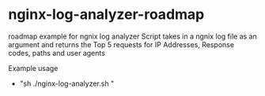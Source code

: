 # nginx-log-analyzer-roadmap
roadmap example for ngnix log analyzer
Script takes in a ngnix log file as an argument and returns the Top 5 requests for IP Addresses, Response codes, paths and user agents

Example usage
- "sh ./nginx-log-analyzer.sh <NGNIX LOG FILE>"
